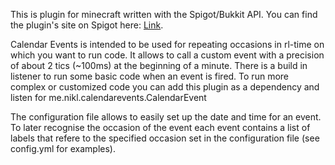 This is plugin for minecraft written with the Spigot/Bukkit API. You can find the plugin's site on Spigot here: <a href="https://www.spigotmc.org/resources/calendar-events.35536/" target="_blank">Link</a>.

Calendar Events is intended to be used for repeating occasions in rl-time on which you want to run code. It allows to call a custom event with a precision of about 2 tics (~100ms) at the beginning of a minute. There is a build in listener to run some basic code when an event is fired. To run more complex or customized code you can add this plugin as a dependency and listen for me.nikl.calendarevents.CalendarEvent

The configuration file allows to easily set up the date and time for an event. To later recognise the occasion of the event each event contains a list of labels that refere to the specified occasion set in the configuration file (see config.yml for examples).  